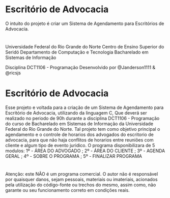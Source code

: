 # Escritório de Advocacia 
O intuito do projeto é criar um Sistema de Agendamento para Escritórios de Advocacia.
# 

Universidade Federal do Rio Grande do Norte
Centro de Ensino Superior do Seridó
Departamento de Computação e Tecnologia
Bacharelado em Sistemas de Informação

Disciplina DCT1106 - Programação
Desenvolvido por @Janderson1111 & @ricsjs

#
# Escritório de Advocacia 

Esse projeto e voltada para a criação de um Sistema de Agendamento para Escritório de Advocacia, utilizando da linguagem C, Que deverá ser realizado no periodo de 90h durante a disciplina DCT1106 - Programação do curso de Bacharelado em Sistemas de Informação da Universidade Federal do Rio Grande do Norte. Tal projeto tem como objetivo principal o agendamento e o controle de horarios dos advogados do escritorio de advocacia, para que não haja conflitos de horarios entre reuniões com cliente e algum tipo de evento juridico. O programa disponibilizara de 5 modulos: 1º - ÁREA DO ADVOGADO ; 2º - ÁREA DO CLIENTE ; 3º - AGENDA GERAL ; 4º - SOBRE O PROGRAMA ; 5º - FINALIZAR PROGRAMA  
#
Atenção: este NÃO é um programa comercial. O autor não é responsável por quaisquer danos, sejam pessoais, materiais ou imateriais, acionados pela utilização do código-fonte ou trechos do mesmo, assim como, não garante ou seu funcionamento correto em condições reais.
